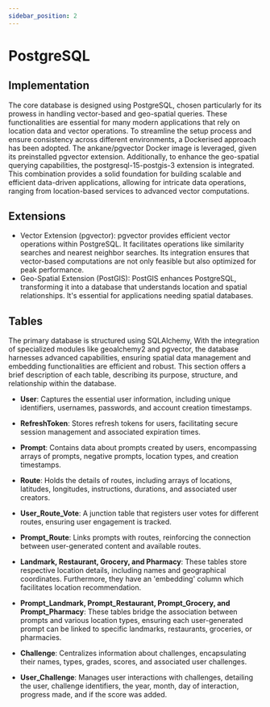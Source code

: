 ```yaml
---
sidebar_position: 2
---
```

# PostgreSQL

## Implementation

The core database is designed using PostgreSQL, chosen particularly for its prowess in handling vector-based and geo-spatial queries. These functionalities are essential for many modern applications that rely on location data and vector operations. To streamline the setup process and ensure consistency across different environments, a Dockerised approach has been adopted. The ankane/pgvector Docker image is leveraged, given its preinstalled pgvector extension. Additionally, to enhance the geo-spatial querying capabilities, the postgresql-15-postgis-3 extension is integrated. This combination provides a solid foundation for building scalable and efficient data-driven applications, allowing for intricate data operations, ranging from location-based services to advanced vector computations.


## Extensions

- Vector Extension (pgvector): pgvector provides efficient vector operations within PostgreSQL. It facilitates operations like similarity searches and nearest neighbor searches. Its integration ensures that vector-based computations are not only feasible but also optimized for peak performance.
- Geo-Spatial Extension (PostGIS): PostGIS enhances PostgreSQL, transforming it into a database that understands location and spatial relationships. It's essential for applications needing spatial databases.

## Tables
The primary database is structured using SQLAlchemy, With the integration of specialized modules like geoalchemy2 and pgvector, the database harnesses advanced capabilities, ensuring spatial data management and embedding functionalities are efficient and robust. This section offers a brief description of each table, describing its purpose, structure, and relationship within the database.


- **User**: Captures the essential user information, including unique identifiers, usernames, passwords, and account creation timestamps.

- **RefreshToken**: Stores refresh tokens for users, facilitating secure session management and associated expiration times.

- **Prompt**: Contains data about prompts created by users, encompassing arrays of prompts, negative prompts, location types, and creation timestamps.

- **Route**: Holds the details of routes, including arrays of locations, latitudes, longitudes, instructions, durations, and associated user creators.

- **User_Route_Vote**: A junction table that registers user votes for different routes, ensuring user engagement is tracked.

- **Prompt_Route**: Links prompts with routes, reinforcing the connection between user-generated content and available routes.

- **Landmark, Restaurant, Grocery, and Pharmacy**: These tables store respective location details, including names and geographical coordinates. Furthermore, they have an 'embedding' column which facilitates location recommendation.

- **Prompt_Landmark, Prompt_Restaurant, Prompt_Grocery, and Prompt_Pharmacy**: These tables bridge the association between prompts and various location types, ensuring each user-generated prompt can be linked to specific landmarks, restaurants, groceries, or pharmacies.

- **Challenge**: Centralizes information about challenges, encapsulating their names, types, grades, scores, and associated user challenges.

- **User_Challenge**: Manages user interactions with challenges, detailing the user, challenge identifiers, the year, month, day of interaction, progress made, and if the score was added.
              
